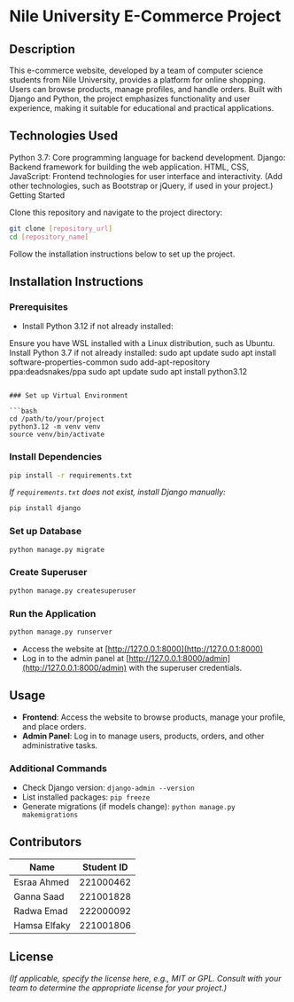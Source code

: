 # Nile University E-Commerce Project

## Description

This e-commerce website, developed by a team of computer science students from Nile University, provides a platform for online shopping. Users can browse products, manage profiles, and handle orders. Built with Django and Python, the project emphasizes functionality and user experience, making it suitable for educational and practical applications.

## Technologies Used

Python 3.7: Core programming language for backend development.
Django: Backend framework for building the web application.
HTML, CSS, JavaScript: Frontend technologies for user interface and interactivity.
(Add other technologies, such as Bootstrap or jQuery, if used in your project.)
Getting Started

Clone this repository and navigate to the project directory:

```bash
git clone [repository_url]
cd [repository_name]
```

Follow the installation instructions below to set up the project.

## Installation Instructions

### Prerequisites

- Install Python 3.12 if not already installed:

Ensure you have WSL installed with a Linux distribution, such as Ubuntu.
Install Python 3.7 if not already installed:
sudo apt update
sudo apt install software-properties-common
sudo add-apt-repository ppa:deadsnakes/ppa
sudo apt update
sudo apt install python3.12
```

### Set up Virtual Environment

```bash
cd /path/to/your/project
python3.12 -m venv venv
source venv/bin/activate
```

### Install Dependencies

```bash
pip install -r requirements.txt
```
*If `requirements.txt` does not exist, install Django manually:*

```bash
pip install django
```

### Set up Database

```bash
python manage.py migrate
```

### Create Superuser

```bash
python manage.py createsuperuser
```

### Run the Application

```bash
python manage.py runserver
```

- Access the website at [http://127.0.0.1:8000](http://127.0.0.1:8000)
- Log in to the admin panel at [http://127.0.0.1:8000/admin](http://127.0.0.1:8000/admin) with the superuser credentials.

## Usage

- **Frontend**: Access the website to browse products, manage your profile, and place orders.
- **Admin Panel**: Log in to manage users, products, orders, and other administrative tasks.

### Additional Commands

- Check Django version: `django-admin --version`
- List installed packages: `pip freeze`
- Generate migrations (if models change): `python manage.py makemigrations`

## Contributors

| Name         | Student ID  |
|--------------|-------------|
| Esraa Ahmed  | 221000462   |
| Ganna Saad   | 221001828   |
| Radwa Emad   | 222000092   |
| Hamsa Elfaky | 221001806   |

## License

*(If applicable, specify the license here, e.g., MIT or GPL. Consult with your team to determine the appropriate license for your project.)*
